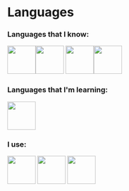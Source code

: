 # Languages

### Languages that I know:
<img src="https://cdn.jsdelivr.net/gh/devicons/devicon/icons/python/python-original.svg" width="64"/><img src="https://cdn.jsdelivr.net/gh/devicons/devicon/icons/javascript/javascript-original.svg" width="64" /> <img src="https://cdn.jsdelivr.net/gh/devicons/devicon/icons/html5/html5-original.svg" width="64"/><img src="https://cdn.jsdelivr.net/gh/devicons/devicon/icons/css3/css3-original.svg" width="64"/>
                   
### Languages that I'm learning:
<img src="https://cdn.jsdelivr.net/gh/devicons/devicon/icons/rust/rust-plain.svg" width="64"/>


### I use:
<img src="https://upload.wikimedia.org/wikipedia/commons/1/1d/PyCharm_Icon.svg" width="64"/> <img src="https://cdn.jsdelivr.net/gh/devicons/devicon/icons/vscode/vscode-original.svg" width="64"/> <img src="https://cdn.jsdelivr.net/gh/devicons/devicon/icons/windows8/windows8-original.svg" width="64"/>
          
          
          
